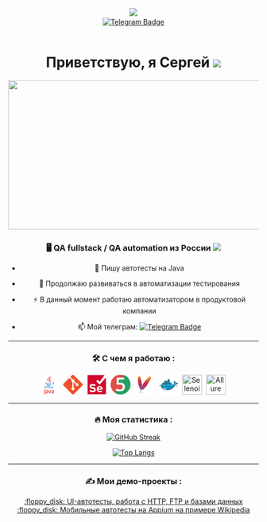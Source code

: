 <div id="header" align="center">
  <img src="https://i.giphy.com/media/v1.Y2lkPTc5MGI3NjExcjRuaHBzc3Rjb2Q4b2N4MG5wbTkzZ2NvOHZzdndpbWFkYzYxeXczeiZlcD12MV9pbnRlcm5hbF9naWZfYnlfaWQmY3Q9Zw/HzPtbOKyBoBFsK4hyc/giphy.gif" width="200"/>
  <div id="badges">
  <a href="https://t.me/borodator">
    <img src="https://img.shields.io/badge/Telegram-blue?logo=telegram&logoColor=white" alt="Telegram Badge"/>
  </a>  
  </div> 
  <img src="https://komarev.com/ghpvc/?username=SZhul&style=flat-square&color=blue" alt=""/>
  
<h1>
Приветствую, я Сергей
  <img src="https://media.giphy.com/media/hvRJCLFzcasrR4ia7z/giphy.gif" width="20px"/>
</h1>

<div>
  <img src="https://media.giphy.com/media/dWesBcTLavkZuG35MI/giphy.gif" width="600" height="300"/>
  
  ### :desktop_computer: QA fullstack / QA automation из России <img src="https://media.giphy.com/media/WUlplcMpOCEmTGBtBW/giphy.gif" width="30">
  
- :telescope: Пишу автотесты на Java

- :seedling: Продолжаю развиваться в автоматизации тестирования

- :zap: В данный момент работаю автоматизатором в продуктовой компании

- :mailbox: Мой телеграм: [![Telegram Badge](https://img.shields.io/badge/Telegram-blue?logo=telegram&logoColor=white)](https://t.me/borodator)
</div>

---

### :hammer_and_wrench: С чем я работаю :
<div>
  <img src="https://github.com/devicons/devicon/blob/master/icons/java/java-original-wordmark.svg" title="Java" alt="Java" width="40" height="40"/>&nbsp;
  <img src="https://github.com/devicons/devicon/blob/master/icons/git/git-plain.svg" title="Git" **alt="Git" width="40" height="40"/>&nbsp;
  <img src="https://github.com/devicons/devicon/blob/master/icons/selenium/selenium-original.svg" title="Selenium" **alt="Selenium" width="40" height="40"/>&nbsp;
  <img src="https://github.com/devicons/devicon/blob/master/icons/junit/junit-original.svg" title="Junit5" **alt="Junit5" width="40" height="40"/>&nbsp;
  <img src="https://github.com/devicons/devicon/blob/master/icons/maven/maven-original.svg" title="Maven" **alt="Maven" width="40" height="40"/>&nbsp;  
  <img src="https://github.com/devicons/devicon/blob/master/icons/docker/docker-original.svg" title="Docker" **alt="Docker" width="40" height="40"/>&nbsp;
  <img src="https://encrypted-tbn0.gstatic.com/images?q=tbn:ANd9GcQY-SzQrjdmqiY4oaQjYF-KxoSFOcyjttfVfQ&s" title="Selenoid" **alt="Selenoid" width="40" height="40"/>&nbsp;
  <img src="https://avatars.githubusercontent.com/u/5879127?s=280&v=4" title="Allure Reports" **alt="Allure Reports" width="40" height="40"/>&nbsp;
</div>

---

### :fire: Моя статистика :

[![GitHub Streak](http://github-readme-streak-stats.herokuapp.com?user=SZhul&theme=dark&background=000000)](https://git.io/streak-stats)

[![Top Langs](https://github-readme-stats.vercel.app/api/top-langs/?username=SZhull)](https://github.com/anuraghazra/github-readme-stats)

---

### :writing_hand: Мои демо-проекты :

<div>  <a href="https://github.com/SZhul/SeleniumTestProject">  
  :floppy_disk:  UI-автотесты, работа с HTTP, FTP и базами данных
      </a>
</div>

<div>
    <a href="https://github.com/SZhul/appiumTestProject">    
  :floppy_disk:  Мобильные автотесты на Appium на примере Wikipedia
    </a>
</div>  

</div>





